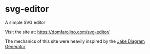 # svg-editor
A simple SVG editor

Visit the site at: https://domfarolino.com/svg-editor/

The mechanics of this site were heavily inspired by the [Jake Diagram
Generator](https://domenic.github.io/jake-diagram-generator/)
